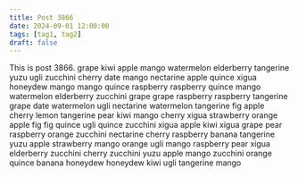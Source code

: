 ```yaml
---
title: Post 3866
date: 2024-09-01 12:00:00
tags: [tag1, tag2]
draft: false
---
```

This is post 3866.
grape
kiwi
apple
mango
watermelon
elderberry
tangerine
yuzu
ugli
zucchini
cherry
date
mango
nectarine
apple
quince
xigua
honeydew
mango
mango
quince
raspberry
raspberry
quince
mango
watermelon
elderberry
zucchini
grape
grape
raspberry
raspberry
tangerine
grape
date
watermelon
ugli
nectarine
watermelon
tangerine
fig
apple
cherry
lemon
tangerine
pear
kiwi
mango
cherry
xigua
strawberry
orange
apple
fig
fig
quince
ugli
quince
zucchini
xigua
apple
kiwi
xigua
grape
pear
raspberry
orange
zucchini
nectarine
cherry
raspberry
banana
tangerine
yuzu
apple
strawberry
mango
orange
ugli
mango
raspberry
pear
xigua
elderberry
zucchini
cherry
zucchini
yuzu
apple
mango
zucchini
orange
quince
banana
honeydew
honeydew
kiwi
ugli
tangerine
mango
